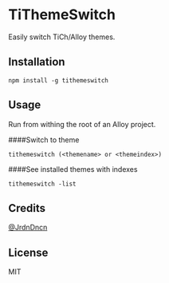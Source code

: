 # TiThemeSwitch
Easily switch TiCh/Alloy themes.
## Installation
```
npm install -g tithemeswitch
```
## Usage
Run from withing the root of an Alloy project.

####Switch to theme
```
tithemeswitch (<themename> or <themeindex>)
```
####See installed themes with indexes
```
tithemeswitch -list
```
## Credits
[@JrdnDncn](http://twitter.com/jrdndncn)
## License
MIT